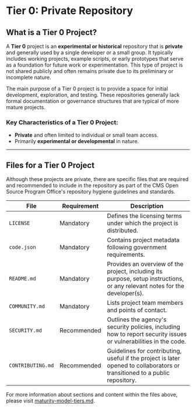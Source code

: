 # Tier 0: Private Repository

## What is a Tier 0 Project?

A **Tier 0** project is an **experimental or historical** repository that is **private** and generally used by a single developer or a small group. It typically includes working projects, example scripts, or early prototypes that serve as a foundation for future work or experimentation. This type of project is not shared publicly and often remains private due to its preliminary or incomplete nature.

The main purpose of a Tier 0 project is to provide a space for initial development, exploration, and testing. These repositories generally lack formal documentation or governance structures that are typical of more mature projects.

### Key Characteristics of a Tier 0 Project:
- **Private** and often limited to individual or small team access.
- Primarily **experimental or developmental** in nature.
  
---

## Files for a Tier 0 Project

Although these projects are private, there are specific files that are required and recommended to include in the repository as part of the CMS Open Source Program Office's repository hygiene guidelines and standards.

| **File**              | **Requirement** | **Description**                                                                                             |
|-----------------------|-----------------|-------------------------------------------------------------------------------------------------------------|
| `LICENSE`             | Mandatory       | Defines the licensing terms under which the project is distributed. |
| `code.json`           | Mandatory       | Contains project metadata following government requirements. |
| `README.md`           | Mandatory       | Provides an overview of the project, including its purpose, setup instructions, or any relevant notes for the developer(s). |
| `COMMUNITY.md`        | Mandatory       | Lists project team members and points of contact. |
| `SECURITY.md`         | Recommended     | Outlines the agency's security policies, including how to report security issues or vulnerabilities in the code. |
| `CONTRIBUTING.md`     | Recommended     | Guidelines for contributing, useful if the project is later opened to collaborators or transitioned to a public repository. |

For more information about sections and content within the files above, please visit [maturity-model-tiers.md](https://github.com/DSACMS/repo-scaffolder/blob/main/maturity-model-tiers.md).